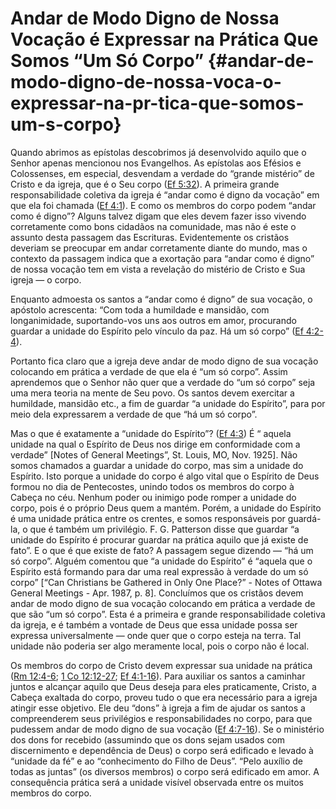 # Andar de Modo Digno de Nossa Vocação é Expressar na Prática Que Somos “Um Só Corpo” {#andar-de-modo-digno-de-nossa-voca-o-expressar-na-pr-tica-que-somos-um-s-corpo}

Quando abrimos as epístolas descobrimos já desenvolvido aquilo que o Senhor apenas mencionou nos Evangelhos. As epístolas aos Efésios e Colossenses, em especial, desvendam a verdade do “grande mistério” de Cristo e da igreja, que é o Seu corpo ([Ef 5:32](http://bibliaonline.com.br/acf/ef/5/32)). A primeira grande responsabilidade coletiva da igreja é “andar como é digno da vocação” em que ela foi chamada ([Ef 4:1](http://bibliaonline.com.br/acf/ef/4/1)). E como os membros do corpo podem “andar como é digno”? Alguns talvez digam que eles devem fazer isso vivendo corretamente como bons cidadãos na comunidade, mas não é este o assunto desta passagem das Escrituras. Evidentemente os cristãos deveriam se preocupar em andar corretamente diante do mundo, mas o contexto da passagem indica que a exortação para “andar como é digno” de nossa vocação tem em vista a revelação do mistério de Cristo e Sua igreja — o corpo.

Enquanto admoesta os santos a “andar como é digno” de sua vocação, o apóstolo acrescenta: “Com toda a humildade e mansidão, com longanimidade, suportando-vos uns aos outros em amor, procurando guardar a unidade do Espírito pelo vínculo da paz. Há um só corpo” ([Ef 4:2-4](http://bibliaonline.com.br/acf/ef/4/2-4)).

Portanto fica claro que a igreja deve andar de modo digno de sua vocação colocando em prática a verdade de que ela é “um só corpo”. Assim aprendemos que o Senhor não quer que a verdade do “um só corpo” seja uma mera teoria na mente de Seu povo. Os santos devem exercitar a humildade, mansidão etc., a fim de guardar “a unidade do Espírito”, para por meio dela expressarem a verdade de que “há um só corpo”.

Mas o que é exatamente a “unidade do Espírito”? ([Ef 4:3](http://bibliaonline.com.br/acf/ef/4/3)) É “ aquela unidade na qual o Espírito de Deus nos dirige em conformidade com a verdade” [Notes of General Meetings”, St. Louis, MO, Nov. 1925]. Não somos chamados a guardar a unidade do corpo, mas sim a unidade do Espírito. Isto porque a unidade do corpo é algo vital que o Espírito de Deus formou no dia de Pentecostes, unindo todos os membros do corpo à Cabeça no céu. Nenhum poder ou inimigo pode romper a unidade do corpo, pois é o próprio Deus quem a mantém. Porém, a unidade do Espírito é uma unidade prática entre os crentes, e somos responsáveis por guardá-la, o que é também um privilégio. F. G. Patterson disse que guardar “a unidade do Espírito é procurar guardar na prática aquilo que já existe de fato”. E o que é que existe de fato? A passagem segue dizendo — “há um só corpo”. Alguém comentou que “a unidade do Espírito” é “aquela que o Espírito está formando para dar uma real expressão à verdade do um só corpo” [“Can Christians be Gathered in Only One Place?” - Notes of Ottawa General Meetings - Apr. 1987, p. 8]. Concluímos que os cristãos devem andar de modo digno de sua vocação colocando em prática a verdade de que são “um só corpo”. Esta é a primeira e grande responsabilidade coletiva da igreja, e é também a vontade de Deus que essa unidade possa ser expressa universalmente — onde quer que o corpo esteja na terra. Tal unidade não poderia ser algo meramente local, pois o corpo não é local.

Os membros do corpo de Cristo devem expressar sua unidade na prática ([Rm 12:4-6](http://bibliaonline.com.br/acf/rm/12/4-6); [1 Co 12:12-27](http://bibliaonline.com.br/acf/1co/12/12-27); [Ef 4:1-16](http://bibliaonline.com.br/acf/ef/4/1-16)). Para auxiliar os santos a caminhar juntos e alcançar aquilo que Deus deseja para eles praticamente, Cristo, a Cabeça exaltada do corpo, proveu tudo o que era necessário para a igreja atingir esse objetivo. Ele deu “dons” à igreja a fim de ajudar os santos a compreenderem seus privilégios e responsabilidades no corpo, para que pudessem andar de modo digno de sua vocação ([Ef 4:7-16](http://bibliaonline.com.br/acf/ef/4/7-16)). Se o ministério dos dons for recebido (assumindo que os dons sejam usados com discernimento e dependência de Deus) o corpo será edificado e levado à “unidade da fé” e ao “conhecimento do Filho de Deus”. “Pelo auxílio de todas as juntas” (os diversos membros) o corpo será edificado em amor. A consequência prática será a unidade visível observada entre os muitos membros do corpo.
